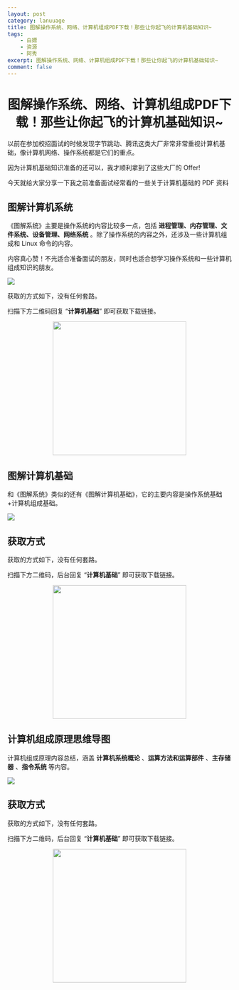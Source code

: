 ```yaml
---
layout: post
category: lanuuage
title: 图解操作系统、网络、计算机组成PDF下载！那些让你起飞的计算机基础知识~
tags:
    - 白嫖
    - 资源
    - 阿秀
excerpt: 图解操作系统、网络、计算机组成PDF下载！那些让你起飞的计算机基础知识~
comment: false
---
```






<h1 align="center">图解操作系统、网络、计算机组成PDF下载！那些让你起飞的计算机基础知识~</h1>

以前在参加校招面试的时候发现字节跳动、腾讯这类大厂非常非常重视计算机基础，像计算机网络、操作系统都是它们的重点。

因为计算机基础知识准备的还可以，我才顺利拿到了这些大厂的 Offer! 

今天就给大家分享一下我之前准备面试经常看的一些关于计算机基础的 PDF 资料

## 图解计算机系统

《图解系统》主要是操作系统的内容比较多一点，包括 **进程管理、内存管理、文件系统、设备管理、网络系统** 。除了操作系统的内容之外，还涉及一些计算机组成和 Linux 命令的内容。

内容真心赞！不光适合准备面试的朋友，同时也适合想学习操作系统和一些计算机组成知识的朋友。

![](https://oss.interviewguide.cn/img/202211282348670.png)

获取的方式如下，没有任何套路。

扫描下方二维码回复 “**计算机基础**” 即可获取下载链接。

<div align="center"><img src="https://oss.interviewguide.cn/img/202301191549506.jpg" style="width: 300px; height: 300px;" /></div>



## 图解计算机基础

和《图解系统》类似的还有《图解计算机基础》，它的主要内容是操作系统基础+计算机组成基础。

![](https://oss.interviewguide.cn/img/202211282348466.png)

## 获取方式

获取的方式如下，没有任何套路。

扫描下方二维码，后台回复 “**计算机基础**” 即可获取下载链接。

<div align="center"><img src="https://oss.interviewguide.cn/img/202301191549506.jpg" style="width: 300px; height: 300px;" /></div>



## 计算机组成原理思维导图

计算机组成原理内容总结，涵盖 **计算机系统概论** 、**运算方法和运算部件** 、**主存储器** 、**指令系统** 等内容。

![](https://oss.interviewguide.cn/img/202211282336640.png)

## 获取方式

获取的方式如下，没有任何套路。

扫描下方二维码，后台回复 “**计算机基础**” 即可获取下载链接。

<div align="center"><img src="https://oss.interviewguide.cn/img/202301191549506.jpg" style="width: 300px; height: 300px;" /></div>

